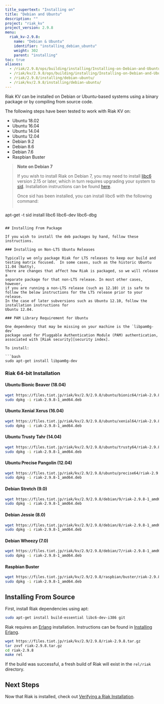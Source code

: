 ```yaml
---
title_supertext: "Installing on"
title: "Debian and Ubuntu"
description: ""
project: "riak_kv"
project_version: 2.9.8
menu:
  riak_kv-2.9.8:
    name: "Debian & Ubuntu"
    identifier: "installing_debian_ubuntu"
    weight: 302
    parent: "installing"
toc: true
aliases:
  - /riak/2.9.8/ops/building/installing/Installing-on-Debian-and-Ubuntu
  - /riak/kv/2.9.8/ops/building/installing/Installing-on-Debian-and-Ubuntu
  - /riak/2.9.8/installing/debian-ubuntu/
  - /riak/kv/2.9.8/installing/debian-ubuntu/
---
```


[install source index]: {{<baseurl>}}riak/kv/2.9.8/setup/installing/source/
[security index]: {{<baseurl>}}riak/kv/2.9.8/using/security/
[install source erlang]: {{<baseurl>}}riak/kv/2.9.8/setup/installing/source/erlang
[install verify]: {{<baseurl>}}riak/kv/2.9.8/setup/installing/verify

Riak KV can be installed on Debian or Ubuntu-based systems using a binary
package or by compiling from source code.

The following steps have been tested to work with Riak KV on:

- Ubuntu 18.02
- Ubuntu 16.04
- Ubuntu 14.04
- Ubuntu 12.04
- Debian 9.2
- Debian 8.6
- Debian 7.6
- Raspbian Buster

> **Note on Debian 7**
>
> If you wish to install Riak on Debian 7, you may need to install
[libc6](https://packages.debian.org/search?keywords=libc6) version 2.15 or
later, which in turn requires upgrading your system to
[sid](https://www.debian.org/releases/sid/). Installation instructions
can be found
[here](https://wiki.debian.org/DebianUnstable#How_do_I_install_Sid.3F).
>
> Once sid has been installed, you can install libc6 with the following
command:
>
>```bash
apt-get -t sid install libc6 libc6-dev libc6-dbg
```

## Installing From Package

If you wish to install the deb packages by hand, follow these
instructions.

### Installing on Non-LTS Ubuntu Releases

Typically we only package Riak for LTS releases to keep our build and
testing matrix focused.  In some cases, such as the historic Ubuntu 11.04 (Natty),
there are changes that affect how Riak is packaged, so we will release a
separate package for that non-LTS release. In most other cases, however,
if you are running a non-LTS release (such as 12.10) it is safe to
follow the below instructions for the LTS release prior to your release.
In the case of later subversions such as Ubuntu 12.10, follow the installation instructions for
Ubuntu 12.04.

### PAM Library Requirement for Ubuntu

One dependency that may be missing on your machine is the `libpam0g-dev`
package used for Pluggable Authentication Module (PAM) authentication,
associated with [Riak security][security index].

To install:

```bash
sudo apt-get install libpam0g-dev
```

### Riak 64-bit Installation

#### Ubuntu Bionic Beaver (18.04)

```bash
wget https://files.tiot.jp/riak/kv/2.9/2.9.8/ubuntu/bionic64/riak-2.9.8-1_amd64.deb
sudo dpkg -i riak-2.9.8-1_amd64.deb
```

#### Ubuntu Xenial Xerus (16.04)

```bash
wget https://files.tiot.jp/riak/kv/2.9/2.9.8/ubuntu/xenial64/riak-2.9.8-1_amd64.deb
sudo dpkg -i riak-2.9.8-1_amd64.deb
```

#### Ubuntu Trusty Tahr (14.04)

```bash
wget https://files.tiot.jp/riak/kv/2.9/2.9.8/ubuntu/trusty64/riak-2.9.8-1_amd64.deb
sudo dpkg -i riak-2.9.8-1_amd64.deb
```

#### Ubuntu Precise Pangolin (12.04)

```bash
wget https://files.tiot.jp/riak/kv/2.9/2.9.8/ubuntu/precise64/riak-2.9.8-1_amd64.deb
sudo dpkg -i riak-2.9.8-1_amd64.deb
```

#### Debian Stretch (9.0)

```bash
wget https://files.tiot.jp/riak/kv/2.9/2.9.8/debian/9/riak-2.9.8-1_amd64.deb
sudo dpkg -i riak-2.9.8-1_amd64.deb
```

#### Debian Jessie (8.0)

```bash
wget https://files.tiot.jp/riak/kv/2.9/2.9.8/debian/8/riak-2.9.8-1_amd64.deb
sudo dpkg -i riak-2.9.8-1_amd64.deb
```

#### Debian Wheezy (7.0)

```bash
wget https://files.tiot.jp/riak/kv/2.9/2.9.8/debian/7/riak-2.9.8-1_amd64.deb
sudo dpkg -i riak-2.9.8-1_amd64.deb
```

#### Raspbian Buster

```bash
wget https://files.tiot.jp/riak/kv/2.9/2.9.8/raspbian/buster/riak-2.9.8-1_armhf.deb
sudo dpkg -i riak-2.9.8-1_amd64.deb
```

## Installing From Source

First, install Riak dependencies using apt:

```bash
sudo apt-get install build-essential libc6-dev-i386 git
```

Riak requires an [Erlang](http://www.erlang.org/) installation.
Instructions can be found in [Installing Erlang][install source erlang].

```bash
wget https://files.tiot.jp/riak/kv/2.9/2.9.8/riak-2.9.8.tar.gz
tar zxvf riak-2.9.8.tar.gz
cd riak-2.9.8
make rel
```

If the build was successful, a fresh build of Riak will exist in the
`rel/riak` directory.

## Next Steps

Now that Riak is installed, check out [Verifying a Riak Installation][install verify].

